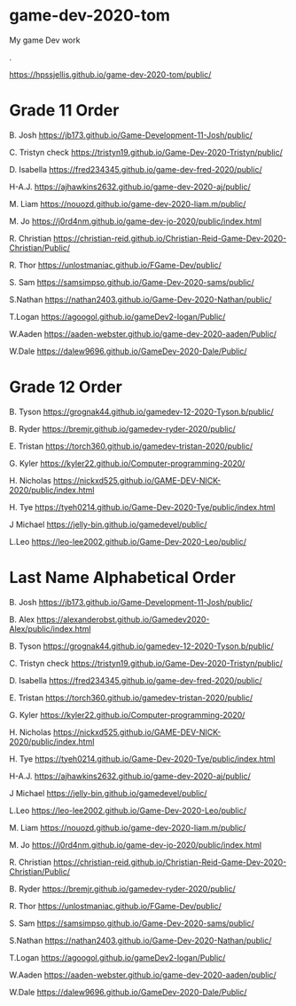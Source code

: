 # game-dev-2020-tom
My game Dev work


.


https://hpssjellis.github.io/game-dev-2020-tom/public/


# Grade 11 Order

B. Josh    https://jb173.github.io/Game-Development-11-Josh/public/

C. Tristyn check  https://tristyn19.github.io/Game-Dev-2020-Tristyn/public/

D. Isabella  https://fred234345.github.io/game-dev-fred-2020/public/

H-A.J.   https://ajhawkins2632.github.io/game-dev-2020-aj/public/

M. Liam   https://nouozd.github.io/game-dev-2020-liam.m/public/

M. Jo     https://j0rd4nm.github.io/game-dev-jo-2020/public/index.html

R. Christian    https://christian-reid.github.io/Christian-Reid-Game-Dev-2020-Christian/Public/

R. Thor   https://unlostmaniac.github.io/FGame-Dev/public/

S. Sam    https://samsimpso.github.io/Game-Dev-2020-sams/public/

S.Nathan     https://nathan2403.github.io/Game-Dev-2020-Nathan/public/

T.Logan   https://agoogol.github.io/gameDev2-logan/Public/

W.Aaden   https://aaden-webster.github.io/game-dev-2020-aaden/Public/

W.Dale    https://dalew9696.github.io/GameDev-2020-Dale/Public/


# Grade 12 Order



B. Tyson   https://grognak44.github.io/gamedev-12-2020-Tyson.b/public/

B. Ryder    https://bremjr.github.io/gamedev-ryder-2020/public/

E. Tristan   https://torch360.github.io/gamedev-tristan-2020/public/

G. Kyler     https://kyler22.github.io/Computer-programming-2020/

H. Nicholas   https://nickxd525.github.io/GAME-DEV-NICK-2020/public/index.html

H. Tye  https://tyeh0214.github.io/Game-Dev-2020-Tye/public/index.html

J Michael  https://jelly-bin.github.io/gamedevel/public/

L.Leo   https://leo-lee2002.github.io/Game-Dev-2020-Leo/public/
































# Last Name Alphabetical Order

B. Josh    https://jb173.github.io/Game-Development-11-Josh/public/

B. Alex   https://alexanderobst.github.io/Gamedev2020-Alex/public/index.html

B. Tyson   https://grognak44.github.io/gamedev-12-2020-Tyson.b/public/


C. Tristyn check  https://tristyn19.github.io/Game-Dev-2020-Tristyn/public/

D. Isabella  https://fred234345.github.io/game-dev-fred-2020/public/

E. Tristan   https://torch360.github.io/gamedev-tristan-2020/public/

G. Kyler     https://kyler22.github.io/Computer-programming-2020/

H. Nicholas   https://nickxd525.github.io/GAME-DEV-NICK-2020/public/index.html

H. Tye  https://tyeh0214.github.io/Game-Dev-2020-Tye/public/index.html

H-A.J.   https://ajhawkins2632.github.io/game-dev-2020-aj/public/

J Michael  https://jelly-bin.github.io/gamedevel/public/

L.Leo   https://leo-lee2002.github.io/Game-Dev-2020-Leo/public/


M. Liam   https://nouozd.github.io/game-dev-2020-liam.m/public/

M. Jo     https://j0rd4nm.github.io/game-dev-jo-2020/public/index.html


R. Christian    https://christian-reid.github.io/Christian-Reid-Game-Dev-2020-Christian/Public/

B. Ryder    https://bremjr.github.io/gamedev-ryder-2020/public/

R. Thor   https://unlostmaniac.github.io/FGame-Dev/public/

S. Sam    https://samsimpso.github.io/Game-Dev-2020-sams/public/

S.Nathan     https://nathan2403.github.io/Game-Dev-2020-Nathan/public/


T.Logan   https://agoogol.github.io/gameDev2-logan/Public/

W.Aaden   https://aaden-webster.github.io/game-dev-2020-aaden/public/

W.Dale    https://dalew9696.github.io/GameDev-2020-Dale/Public/







